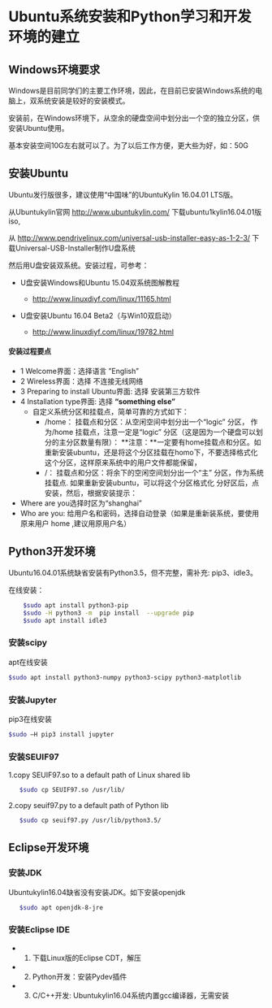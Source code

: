 # Ubuntu系统安装和Python学习和开发环境的建立

## Windows环境要求

  Windows是目前同学们的主要工作环境，因此，在目前已安装Windows系统的电脑上，双系统安装是较好的安装模式。

  安装前，在Windows环境下，从空余的硬盘空间中划分出一个空的独立分区，供安装Ubuntu使用。

  基本安装空间10G左右就可以了。为了以后工作方便，更大些为好，如：50G

## 安装Ubuntu

Ubuntu发行版很多，建议使用“中国味”的UbuntuKylin 16.04.01 LTS版。

从Ubuntukylin官网 http://www.ubuntukylin.com/  下载ubuntu1kylin16.04.01版iso,

从 http://www.pendrivelinux.com/universal-usb-installer-easy-as-1-2-3/ 下载Universal-USB-Installer制作U盘系统

然后用U盘安装双系统。安装过程，可参考：

* U盘安装Windows和Ubuntu 15.04双系统图解教程

  * http://www.linuxdiyf.com/linux/11165.html

* U盘安装Ubuntu 16.04 Beta2（与Win10双启动）

  * http://www.linuxdiyf.com/linux/19782.html

#### 安装过程要点
* 1 Welcome界面：选择语言 ”English”
* 2 Wireless界面：选择 不连接无线网络 
* 3 Preparing to install Ubuntu界面: 选择 安装第三方软件
* 4 Installation type界面: 选择 **“something else”**
   * 自定义系统分区和挂载点，简单可靠的方式如下：
       * /home： 挂载点和分区：从空闲空间中划分出一个“logic”  分区， 作为/home 挂载点，注意一定是“logic”  分区（这是因为一个硬盘可以划分的主分区数量有限）：
         **注意：**一定要有home挂载点和分区。如重新安装ubuntu，还是将这个分区挂载在homo下，不要选择格式化这个分区，这样原来系统中的用户文件都能保留， 
       *  /： 挂载点和分区：将余下的空闲空间划分出一个“主”  分区，作为系统挂载点. 如果重新安装ubuntu，可以将这个分区格式化
         分好区后，点安装，然后，根据安装提示：
* Where are you选择时区为“shanghai”
* Who are you: 给用户名和密码，选择自动登录（如果是重新装系统，要使用原来用户 home ,建议用原用户名）

## Python3开发环境

Ubuntu16.04.01系统缺省安装有Python3.5，但不完整，需补充: pip3、idle3。

在线安装：
```bash
    $sudo apt install python3-pip
    $sudo -H python3 -m  pip install  --upgrade pip 
    $sudo apt install idle3
```

### 安装scipy

apt在线安装
```bash
$sudo apt install python3-numpy python3-scipy python3-matplotlib
```

### 安装Jupyter

pip3在线安装
 
```bash
$sudo –H pip3 install jupyter
```
### 安装SEUIF97

1.copy SEUIF97.so to a default path of Linux shared lib
```bash
   $sudo cp SEUIF97.so /usr/lib/
```

2.copy seuif97.py to a default path of Python lib
```bash  
   $sudo cp seuif97.py /usr/lib/python3.5/
```

## Eclipse开发环境

### 安装JDK

   Ubuntukylin16.04缺省没有安装JDK。如下安装openjdk

```bash 
   $sudo apt openjdk-8-jre
```

###  安装Eclipse IDE
    
 * 1. 下载Linux版的Eclipse CDT，解压
   
*  2. Python开发：安装Pydev插件
    
*  3. C/C++开发: Ubuntukylin16.04系统内置gcc编译器，无需安装
